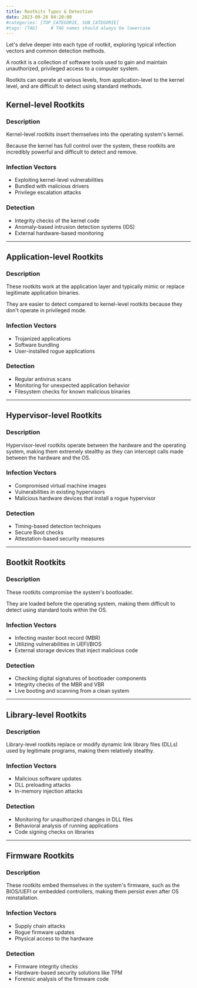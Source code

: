 ```yaml
---
title: Rootkits Types & Detection
date: 2023-09-26 04:20:00
#categories: [TOP_CATEGORIE, SUB_CATEGORIE]
#tags: [TAG]     # TAG names should always be lowercase
---
```


Let's delve deeper into each type of rootkit, exploring typical infection vectors and common detection methods.

A rootkit is a collection of software tools used to gain and maintain unauthorized, privileged access to a computer system. 

Rootkits can operate at various levels, from application-level to the kernel level, and are difficult to detect using standard methods.

## Kernel-level Rootkits

### Description

Kernel-level rootkits insert themselves into the operating system's kernel. 

Because the kernel has full control over the system, these rootkits are incredibly powerful and difficult to detect and remove.

### Infection Vectors

- Exploiting kernel-level vulnerabilities
- Bundled with malicious drivers
- Privilege escalation attacks

### Detection

- Integrity checks of the kernel code
- Anomaly-based intrusion detection systems (IDS)
- External hardware-based monitoring

---

## Application-level Rootkits

### Description

These rootkits work at the application layer and typically mimic or replace legitimate application binaries. 

They are easier to detect compared to kernel-level rootkits because they don't operate in privileged mode.

### Infection Vectors

- Trojanized applications
- Software bundling
- User-installed rogue applications

### Detection

- Regular antivirus scans
- Monitoring for unexpected application behavior
- Filesystem checks for known malicious binaries

---

## Hypervisor-level Rootkits

### Description

Hypervisor-level rootkits operate between the hardware and the operating system, making them extremely stealthy as they can intercept calls made between the hardware and the OS.

### Infection Vectors

- Compromised virtual machine images
- Vulnerabilities in existing hypervisors
- Malicious hardware devices that install a rogue hypervisor

### Detection

- Timing-based detection techniques
- Secure Boot checks
- Attestation-based security measures

---

## Bootkit Rootkits

### Description

These rootkits compromise the system's bootloader. 

They are loaded before the operating system, making them difficult to detect using standard tools within the OS.

### Infection Vectors

- Infecting master boot record (MBR)
- Utilizing vulnerabilities in UEFI/BIOS
- External storage devices that inject malicious code

### Detection

- Checking digital signatures of bootloader components
- Integrity checks of the MBR and VBR
- Live booting and scanning from a clean system

---

## Library-level Rootkits

### Description

Library-level rootkits replace or modify dynamic link library files (DLLs) used by legitimate programs, making them relatively stealthy.

### Infection Vectors

- Malicious software updates
- DLL preloading attacks
- In-memory injection attacks

### Detection

- Monitoring for unauthorized changes in DLL files
- Behavioral analysis of running applications
- Code signing checks on libraries

---

## Firmware Rootkits

### Description

These rootkits embed themselves in the system's firmware, such as the BIOS/UEFI or embedded controllers, making them persist even after OS reinstallation.

### Infection Vectors

- Supply chain attacks
- Rogue firmware updates
- Physical access to the hardware

### Detection

- Firmware integrity checks
- Hardware-based security solutions like TPM
- Forensic analysis of the firmware code
